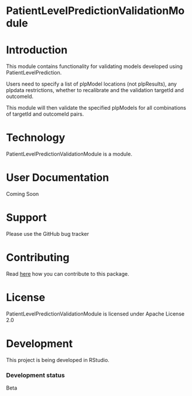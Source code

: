 # PatientLevelPredictionValidationModule

# Introduction

This module contains functionality for validating models developed using PatientLevelPrediction.

Users need to specify a list of plpModel locations (not plpResults), any plpdata restrictions, whether to recalibrate and the validation targetId and outcomeId.

This module will then validate the specified plpModels for all combinations of targetId and outcomeId pairs.

# Technology

PatientLevelPredictionValidationModule is a module.


# User Documentation

Coming Soon

# Support

Please use the GitHub bug tracker

# Contributing

Read [here](https://ohdsi.github.io/Hades/contribute.html) how you can contribute to this package.

# License

PatientLevelPredictionValidationModule is licensed under Apache License 2.0

# Development

This project is being developed in RStudio.

### Development status

Beta
